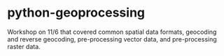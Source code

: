# python-geoprocessing
Workshop on 11/6 that covered common spatial data formats, geocoding and reverse geocoding, pre-processing vector data, and pre-processing raster data.
